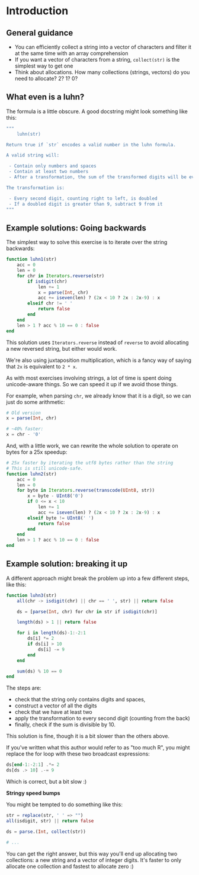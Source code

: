 # Introduction

## General guidance

- You can efficiently collect a string into a vector of characters and filter it at the same time with an array comprehension
- If you want a vector of characters from a string, `collect(str)` is the simplest way to get one
- Think about allocations. How many collections (strings, vectors) do you need to allocate? 2? 1? 0?

## What even is a luhn?

The formula is a little obscure. A good docstring might look something like this:

```julia
"""
    luhn(str)

Return true if `str` encodes a valid number in the luhn formula.

A valid string will:

 - Contain only numbers and spaces
 - Contain at least two numbers
 - After a transformation, the sum of the transformed digits will be evenly divisible by 10

The transformation is:

 - Every second digit, counting right to left, is doubled
 - If a doubled digit is greater than 9, subtract 9 from it
"""
```

## Example solutions: Going backwards

The simplest way to solve this exercise is to iterate over the string backwards:

```julia
function luhn1(str)
    acc = 0
    len = 0
    for chr in Iterators.reverse(str)
        if isdigit(chr)
            len += 1
            x = parse(Int, chr)
            acc += iseven(len) ? (2x < 10 ? 2x : 2x-9) : x
        elseif chr != ' '
            return false
        end
    end
    len > 1 ? acc % 10 == 0 : false
end
```

This solution uses `Iterators.reverse` instead of `reverse` to avoid allocating
a new reversed string, but either would work.

We're also using juxtaposition multiplication, which is a fancy way of saying that `2x` is equivalent to `2 * x`.

As with most exercises involving strings, a lot of time is spent doing unicode-aware things.
So we can speed it up if we avoid those things.

For example, when parsing `chr`, we already know that it is a digit, so we can just do some arithmetic:

```julia
# Old version
x = parse(Int, chr)

# ~40% faster:
x = chr - '0'
```

And, with a little work, we can rewrite the whole solution to operate on bytes for a 25x speedup:

```julia
# 25x faster by iterating the utf8 bytes rather than the string
# This is still unicode-safe.
function luhn2(str)
    acc = 0
    len = 0
    for byte in Iterators.reverse(transcode(UInt8, str))
        x = byte - UInt8('0')
        if 0 <= x < 10
            len += 1
            acc += iseven(len) ? (2x < 10 ? 2x : 2x-9) : x
        elseif byte != UInt8(' ')
            return false
        end
    end
    len > 1 ? acc % 10 == 0 : false
end
```


## Example solution: breaking it up

A different approach might break the problem up into a few different steps, like this:

```julia
function luhn3(str)
    all(chr -> isdigit(chr) || chr == ' ', str) || return false

    ds = [parse(Int, chr) for chr in str if isdigit(chr)]

    length(ds) > 1 || return false

    for i in length(ds)-1:-2:1
        ds[i] *= 2
        if ds[i] > 10
            ds[i] -= 9
        end
    end

    sum(ds) % 10 == 0
end
```

The steps are:

- check that the string only contains digits and spaces,
- construct a vector of all the digits
- check that we have at least two
- apply the transformation to every second digit (counting from the back)
- finally, check if the sum is divisible by 10.

This solution is fine, though it is a bit slower than the others above.

If you've written what this author would refer to as "too much R", you might replace the for loop with these two broadcast expressions:

```julia
ds[end-1:-2:1] .*= 2
ds[ds .> 10] .-= 9
```

Which is correct, but a bit slow :)

**Stringy speed bumps**

You might be tempted to do something like this:

```julia
str = replace(str, ' ' => "")
all(isdigit, str) || return false

ds = parse.(Int, collect(str))

# ...
```

You can get the right answer, but this way you'll end up allocating two collections: a new string and a vector of integer digits.
It's faster to only allocate one collection and fastest to allocate zero :)
